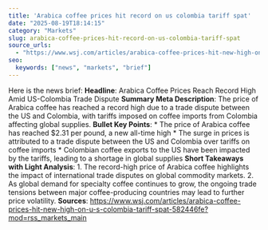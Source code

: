 ```yaml
---
title: 'Arabica coffee prices hit record on us colombia tariff spat'
date: "2025-08-19T18:14:15"
category: "Markets"
slug: arabica-coffee-prices-hit-record-on-us-colombia-tariff-spat
source_urls:
  - "https://www.wsj.com/articles/arabica-coffee-prices-hit-new-high-on-u-s-colombia-tariff-spat-582446fe?mod=rss_markets_main"
seo:
  keywords: ["news", "markets", "brief"]
---
```

Here is the news brief:  **Headline**: Arabica Coffee Prices Reach Record High Amid US-Colombia Trade Dispute  **Summary Meta Description**: The price of Arabica coffee has reached a record high due to a trade dispute between the US and Colombia, with tariffs imposed on coffee imports from Colombia affecting global supplies.  **Bullet Key Points**:  * The price of Arabica coffee has reached $2.31 per pound, a new all-time high * The surge in prices is attributed to a trade dispute between the US and Colombia over tariffs on coffee imports * Colombian coffee exports to the US have been impacted by the tariffs, leading to a shortage in global supplies  **Short Takeaways with Light Analysis**:  1. The record-high price of Arabica coffee highlights the impact of international trade disputes on global commodity markets. 2. As global demand for specialty coffee continues to grow, the ongoing trade tensions between major coffee-producing countries may lead to further price volatility.  **Sources**: https://www.wsj.com/articles/arabica-coffee-prices-hit-new-high-on-u-s-colombia-tariff-spat-582446fe?mod=rss_markets_main 
